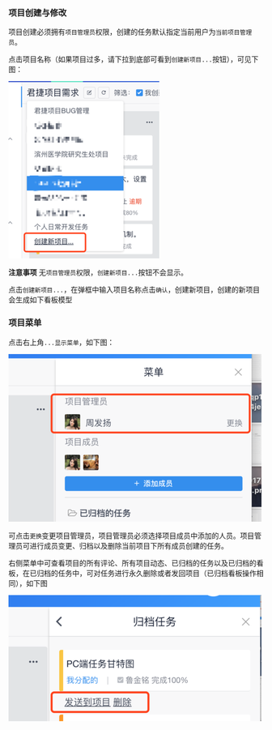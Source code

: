 ### 项目创建与修改
项目创建必须拥有`项目管理员`权限，创建的任务默认指定当前用户为`当前项目管理员`。

点击项目名称（如果项目过多，请下拉到底部可看到`创建新项目...`按钮），可见下图：

![](/assets/o_1cq0o1j3418gd1tml1pmt11sb6mn19.png)

**注意事项**
无`项目管理员`权限，`创建新项目...`按钮不会显示。

点击`创建新项目...`，在弹框中输入项目名称点击`确认`，创建新项目，创建的新项目会生成如下看板模型

### 项目菜单
点击右上角`...显示菜单`，如下图：

![](/assets/o_1cq0msbcs152n1vgk2ggavoc1aj.png)

可点击`更换`变更项目管理员，项目管理员必须选择项目成员中添加的人员。项目管理员可进行成员变更、归档以及删除当前项目下所有成员创建的任务。

右侧菜单中可查看项目的所有评论、所有项目动态、已归档的任务以及已归档的看板，在已归档的任务中，可对任务进行永久删除或者发回项目（已归档看板操作相同），如下图

![](/assets/o_1cq0nngvr10a1vbs1meu1d7n17rpv.png)



